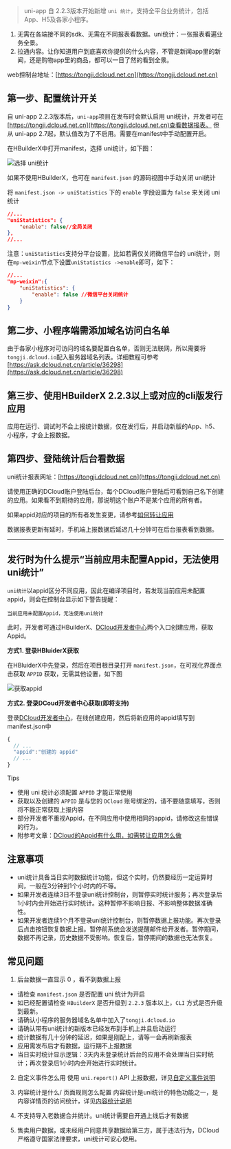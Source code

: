> uni-app 自 2.2.3版本开始新增 `uni 统计`，支持全平台业务统计，包括App、H5及各家小程序。

1. 无需在各端接不同的sdk、无需在不同报表看数据。uni统计：一张报表看遍业务全景。
2. 拉通内容。让你知道用户到底喜欢你提供的什么内容，不管是新闻app里的新闻，还是购物app里的商品，都可以一目了然的看到全景。

web控制台地址：[https://tongji.dcloud.net.cn](https://tongji.dcloud.net.cn)

## 第一步、配置统计开关

自 uni-app 2.2.3版本后，`uni-app`项目在发布时会默认启用 uni统计，开发者可在[https://tongji.dcloud.net.cn](https://tongji.dcloud.net.cn)查看数据报表。
但从 uni-app 2.7起，默认值改为了不启用。需要在manifest中手动配置开启。

在HBuilderX中打开manifest，选择 uni统计，如下图：

![选择 uni统计](https://img-cdn-tc.dcloud.net.cn/uploads/article/20200428/761d2dca6ce34febfc4d43c09c6fd85f.jpg)

如果不使用HBuilderX，也可在 `manifest.json` 的源码视图中手动关闭 uni统计

将 `manifest.json -> uniStatistics`  下的 `enable` 字段设置为 `false` 来关闭 uni 统计

```json
//...
"uniStatistics": {
	"enable": false//全局关闭
},
//...
```

注意：`uniStatistics`支持分平台设置，比如若需仅关闭微信平台的 uni统计，则在`mp-weixin`节点下设置`uniStatistics ->enable`即可，如下：

```json
//...
"mp-weixin":{
    "uniStatistics": {
        "enable": false //微信平台关闭统计
    }
}
```

## 第二步、小程序端需添加域名访问白名单
由于各家小程序对可访问的域名要配置白名单，否则无法联网，所以需要将`tongji.dcloud.io`配入服务器域名列表。详细教程可参考[https://ask.dcloud.net.cn/article/36298](https://ask.dcloud.net.cn/article/36298)

## 第三步、使用HBuilderX 2.2.3以上或对应的cli版发行应用

应用在运行、调试时不会上报统计数据，仅在发行后，并启动新版的App、h5、小程序，才会上报数据。

## 第四步、登陆统计后台看数据
uni统计报表网址：[https://tongji.dcloud.net.cn](https://tongji.dcloud.net.cn)

请使用正确的DCloud账户登陆后台，每个DCloud账户登陆后可看到自己名下创建的应用。如果看不到期待的应用，那说明这个账户不是某个应用的所有者。

如果appid对应的项目的所有者发生变更，请参考[如何转让应用](http://ask.dcloud.net.cn/article/12861)

数据报表更新有延时，手机端上报数据后延迟几十分钟可在后台报表看到数据。

--------------------

## 发行时为什么提示“当前应用未配置Appid，无法使用uni统计”

`uni统计`以appid区分不同应用，因此在编译项目时，若发现当前应用未配置appid，则会在控制台显示如下警告提醒：

```
当前应用未配置Appid，无法使用uni统计
```

此时，开发者可通过HBuilderX、[DCloud开发者中心](https://dev.dcloud.net.cn)两个入口创建应用，获取Appid。

**方式1. 登录HBluiderX获取**

在HBluiderX中先登录，然后在项目根目录打开 `manifest.json`，在可视化界面点击获取 `APPID` 获取，无需其他设置，如下图

![获取appid](https://vkceyugu.cdn.bspapp.com/VKCEYUGU-f184e7c3-1912-41b2-b81f-435d1b37c7b4/4e33ea58-4d1b-4a9b-a865-d9ac23009567.png)

**方式2. 登录DCoud开发者中心获取(即将支持)**

登录[DCloud开发者中心](https://dev.dcloud.net.cn)，在线创建应用，然后将新应用的appid填写到manifest.json中

```javascript
{
  // ...
  "appid":"创建的 appid"
  // ...
}
```

Tips
- 使用 uni 统计必须配置 `APPID` 才能正常使用
- 获取以及创建的 `APPID` 是与您的 `DCloud` 账号绑定的，请不要随意填写，否则将不能正常获取上报内容
- 部分开发者不重视Appid，在不同应用中使用相同的appid，请修改这些错误的行为。
- 附参考文章：[DCloud的Appid有什么用，如需转让应用怎么做](https://ask.dcloud.net.cn/article/35907)


## 注意事项
- uni统计具备当日实时数据统计功能，但这个实时，仍然要经历一定运算时间，一般在3分钟到1个小时内的不等。
- 如果开发者连续3日不登录uni统计控制台，则暂停实时统计服务；再次登录后1小时内会开始进行实时统计。这种暂停不影响日报、不影响整体数据准确性。
- 如果开发者连续1个月不登录uni统计控制台，则暂停数据上报功能。再次登录后点击按钮恢复数据上报。暂停前系统会发送提醒邮件给开发者。暂停期间，数据不再记录，历史数据不受影响。恢复后，暂停期间的数据也无法恢复。

## 常见问题 

1. 后台数据一直显示 0 ，看不到数据上报
- 请检查 `manifest.json` 是否配置 uni 统计为开启
- 如已经配置请检查 `HBuilderX` 是否升级到 `2.2.3` 版本以上，`CLI` 方式是否升级到最新。
- 请确认小程序的服务器域名名单中加入了`tongji.dcloud.io`
- 请确认带有uni统计的新版本已经发布到手机上并且启动运行
- 统计数据有几十分钟的延迟，如果是刚配上，请等一会再刷新报表
- 应用需发布后才有数据，运行期不上报数据
- 当日实时统计显示逻辑：3天内未登录统计后台的应用不会处理当日实时统计；再次登录后1小时内会开始进行实时统计。
2. 自定义事件怎么用 
 使用 `uni.report()` API 上报数据，详见[自定义事件说明](https://ask.dcloud.net.cn/article/36304)

3. 内容统计是什么/ 页面规则怎么配置
 内容统计是uni统计的特色功能之一，是内容详情页的访问统计，详见[内容统计说明](https://ask.dcloud.net.cn/article/36299)

4. 不支持导入老数据合并统计。uni统计需要自开通上线后才有数据

5. 售卖用户数据，或未经用户同意共享数据给第三方，属于违法行为，DCloud严格遵守国家法律要求，uni统计可安心使用。